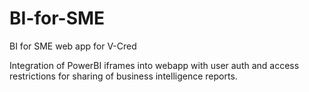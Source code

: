 # BI-for-SME
 BI for SME web app for V-Cred

Integration of PowerBI iframes into webapp with user auth and access restrictions for sharing of business intelligence reports.
